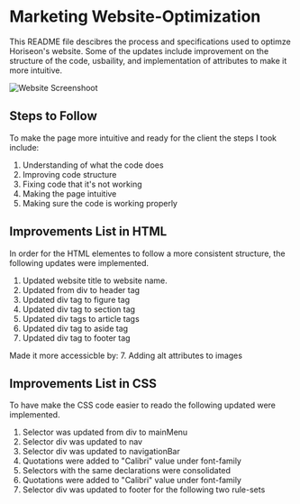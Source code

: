 # Marketing Website-Optimization

This README file descibres the process and specifications used to optimze Horiseon's website. Some of the updates include improvement on the structure of the code, usbaility, and implementation of attributes to make it more intuitive. 

![Website Screenshoot](https://user-images.githubusercontent.com/71811501/98455991-9e1e5e00-212c-11eb-9eeb-e3fc05a4ebeb.PNG)

## Steps to Follow
To make the page more intuitive and ready for the client the steps I took include:
1. Understanding of what the code does
2. Improving code structure
3. Fixing code that it's not working
4. Making the page intuitive
5. Making sure the code is working properly


## Improvements List in HTML

In order for the HTML elementes to follow a more consistent structure, the following updates were implemented.
1. Updated website title to website name.
2. Updated  from div to header tag
3. Updated div tag to figure tag 
4. Updated  div tag to section tag
5. Updated  div tags to article  tags
6. Updated  div tag to aside tag
8. Updated  div tag to footer tag
 
 Made it more accessicble by:
 7. Adding alt attributes to images

 ## Improvements List in CSS
 To have make the CSS code easier to reado the following updated were implemented.
 1. Selector was updated from div to mainMenu  
 2. Selector div was updated to nav 
 3. Selector div was updated to navigationBar 
 4. Quotations were added to "Calibri" value under font-family
 5. Selectors with the same declarations were consolidated  
 6. Quotations were added to "Calibri" value under font-family 
 7. Selector div was updated to footer for the following two rule-sets
